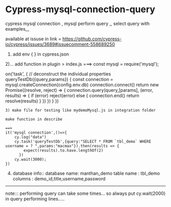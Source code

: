# Cypress-mysql-connection-query
cypress mysql connection , mysql perform query ,, select query with examples,,,

available at issuse in link = https://github.com/cypress-io/cypress/issues/3689#issuecomment-558689250

1) add env { } in cypress.json

2)... add function in plugin > index.js
===> 
const mysql = require('mysql');

on('task', {
    // deconstruct the individual properties
    queryTestDb({query,params}) {
      const connection = mysql.createConnection(config.env.db)
      connection.connect()
      return new Promise((resolve, reject) => {
        connection.query(query,[params], (error, results) => {
          if (error) reject(error)
          else {
            connection.end()
            return resolve(results)
          }
        })
      })
    }
    })
    
    
    3) make file for testing like mydemoMysql.js in integration folder
    
    make function in describe
   
    ==>
    it('mysql connection',()=>{
        cy.log("data")
        cy.task('queryTestDb',{query:"SELECT * FROM `tbl_demo` WHERE username = ? ",params:"macmax"}).then(results => {
            expect(results).to.have.lengthOf(2)
          })
        cy.wait(3000);
    })
 
 4) database info::
 database name: manthan_demo
 table name : tbl_demo
 columns : demo_id,title,username,password
 ------------------------------------------------------------------
 
note::: performing query can take some times... so always put cy.wait(2000) in query performing lines.....
    
    

